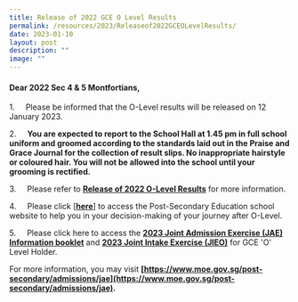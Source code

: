 ```yaml
---
title: Release of 2022 GCE O Level Results
permalink: /resources/2023/Releaseof2022GCEOLevelResults/
date: 2023-01-10
layout: post
description: ""
image: ""
---
```

#### Dear 2022 Sec 4 & 5 Montfortians,

1.     Please be informed that the O-Level results will be released on 12 January 2023.

2.     **You are expected to report to the School Hall at 1.45 pm in full school uniform and groomed according to the standards laid out in the Praise and Grace Journal for the collection of result slips. No inappropriate hairstyle or coloured hair. You will not be allowed into the school until your grooming is rectified.**

3.     Please refer to **[Release of 2022 O-Level Results](/files/Release%20of%202022%20O-Level%20Results%20(6%20Jan%202023).pdf)** for more information.

4.     Please click \[**[here](https://www.montfortsec.moe.edu.sg/curriculum/Subject-Combination/post-secondary-education/)**] to access the Post-Secondary Education school website to help you in your decision-making of your journey after O-Level.

5.     Please click here to access the **[2023 Joint Admission Exercise (JAE) Information booklet](https://www.moe.gov.sg/-/media/files/post-secondary/2023-jae/2023-jae-booklet.ashx?la=en&hash=AEC48D61A122C8011AD4CAE0E978567828BB1EDB)** and **[2023 Joint Intake Exercise (JIEO)](/files/2023%20JIEO%20Booklet.pdf)** for GCE 'O' Level Holder.

For more information, you may visit **[https://www.moe.gov.sg/post-secondary/admissions/jae](https://www.moe.gov.sg/post-secondary/admissions/jae).**